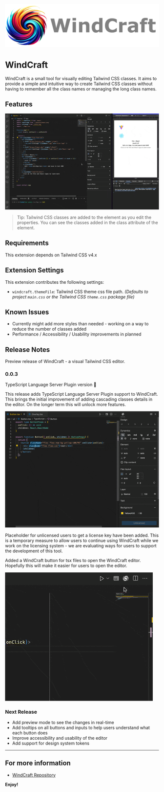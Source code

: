 <img src="docs/images/logo/windcraft-logo-text.webp">

# WindCraft

WindCraft is a small tool for visually editing Tailwind CSS classes. It aims to provide a simple and intuitive way to create Tailwind CSS classes without having to remember all the class names or managing the long class names.

## Features

![Flex Layout](docs/images/feature/windcraft-01.gif)

> Tip: Tailwind CSS classes are added to the element as you edit the properties. You can see the classes added in the class attribute of the element.

## Requirements

This extension depends on Tailwind CSS v4.x

## Extension Settings

This extension contributes the following settings:

* `windcraft.themeFile`: Tailwind CSS theme css file path. *(Defaults to project `main.css` or the Tailwind CSS `theme.css` package file)*

## Known Issues

* Currently might add more styles than needed - working on a way to reduce the number of classes added
* Performance / Accessibility / Usability improvements in planned

## Release Notes

Preview release of WindCraft - a visual Tailwind CSS editor.

### 0.0.3

TypeScript Language Server Plugin version 🚀

This release adds TypeScript Language Server Plugin support to WindCraft. This brings the initial improvement of adding cascading classes details in the editor. On the longer term this will unlock more features.

![WindCraft TypeScript Language Server Plugin](docs/images/feature/0.0.2/windcraft-ts-plugin.gif)

Placeholder for unlicensed users to get a license key have been added. This is a temporary measure to allow users to continue using WindCraft while we work on the licensing system - we are evaluating ways for users to support the development of this tool.

Added a WindCraft button for tsx files to open the WindCraft editor. Hopefully this will make it easier for users to open the editor.

![WindCraft Button](docs/images/feature/0.0.2/windcraft-open.gif)

### Next Release

* Add preview mode to see the changes in real-time
* Add tooltips on all buttons and inputs to help users understand what each button does
* Improve accessibility and usability of the editor
* Add support for design system tokens

---

## For more information

* [WindCraft Repository](https://github.com/tinytek-io/windcraft)

**Enjoy!**
